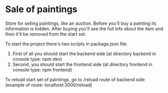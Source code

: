 # Sale of paintings
Store for selling paintings, like an auction. Before you'll buy a painting its information is hidden. After buying you'll see the full info about the item and then it'll be removed from the start set.

To start the project there's two scripts in package.json file.
1) First of all you should start the backend side (at directory backend in console type: npm dev)
2) Second, you should start the frontend side (at directory frontend in console type: npm frontend)

To reload start set of paintings, go to /reload route of backend side (example of route: localhost:3000/reload) 
